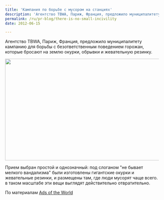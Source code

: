 ```yaml
---
title: 'Кампания по борьбе с мусором на станциях'
description: 'Агентство TBWA, Париж, Франция, предложило муниципалитету кампанию для борьбы с безответственным поведением горожан, которые бросают на землю окурки, обрывки и жевательную резинку.'
permalink: /ru/pr-blog/there-is-no-small-incivility
date: 2012-06-15

---
```


Агентство TBWA, Париж, Франция, предложило муниципалитету кампанию для борьбы с безответственным поведением горожан, которые бросают на землю окурки, обрывки и жевательную резинку.

<img src="{{ site.assets }}/upload/uborka2.jpg" alt="" class="post__img" width="580" height="332">

Прием выбран простой и однозначный: под слоганом "не бывает мелкого вандализма" были изготовлены гигантские окурки и жевательные резинки, и размещены там, где люди мусорят чаще всего. в таком масштабе эти вещи выглядят действительно отвратительно.

По материалам <a href="https://adsoftheworld.com/media/ambient/sncf_incivility?size=_original">Ads of the World</a>

